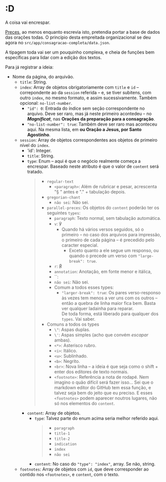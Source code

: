 # :D

A coisa vai encrespar.

[Preces](https://github.com/augustooomoraes/pp-preces/tree/287c950088e1086c54f952a9fa24b8863daff68c), ao menos enquanto escrevia isto, pretendia portar a base de dados das orações todas. O princípio desta empreitada organizacional se deu agora no `src/app/consagracao-completa/data.json`.

A tipagem toda vai ser um pouquinho complexa, e cheia de funções bem específicas para lidar com a edição dos textos.

Para já registrar a ideia:

- Nome da página, do arquivão.
  - `title`: String.
  - `index`: Array de objetos obrigatoriamente com `title` e `id` – correpondente ao da `session` referida – e, se tiver subitens, com outro `index`, no mesmo formato, e assim sucessivamente. Também opcional: `no-list-number`.
    - `"id": 0`: Entrada do índice sem seção correspondente no arquivo. Deve ser raro, mas já neste primeiro acontedeu – no ***Magníficat***, nas **Orações da preparação para a consagração**.
    - `"no-list-number": true`: Também deve ser raro mas aconteceu aqui. Na mesma lista, em **ou Oração a Jesus, por Santo Agostinho**.
  - `session`: Array de objetos correspondentes aos objetos de primeiro nível do `index`.
    - 'id': Integer.
    - `title`: String.
    - `type`: Enum – aqui é que o negócio realmente começa a encrespar. Baseado neste atributo é que o valor de `content` será tratado.
      > - `regular-text`
      >   - `<paragraph>`: Além de rubricar e pesar, acrescenta "§ " antes e "." + tabulação depois.
      > - `gregorian-chant`
      >   - `não sei`: Não sei.
      > - `parallel-preces`: Os objetos do `content` poderão ter os seguintes `types`:
      >   - `paragraph`: Texto normal, sem tabulação automática.
      >   - `v`: ℣
      >     - Quando há vários versos seguidos, só o primeiro – no caso dos arquivos para impressão, o primeiro de cada página – é precedido pelo caracter especial.
      >       - Exceto quanto a ele segue um responso, ou quando o precede um verso com `"large-break": true`.
      >   - `r`: ℟
      >   - `annotation`: Anotação, em fonte menor e itálica,
      >   - ``:
      >   - `não sei`: Não sei.
      >   - Comum a todos esses types:
      >     - `"larger-break": true`: Os pares verso-responso às vezes tem menos a ver uns com os outros – então a quebra de linha maior fica bem. Basta ver qualquer ladainha para reparar.  
      >       De toda forma, está liberado para qualquer dos `types`. Vai saber.
      > - Comuns a todos os types
      >   - `\"`: Aspas duplas.
      >   - `\'`: Aspas simples (acho que convém *escapar* ambas).
      >   - `<*>`: Asterisco rubro.
      >   - `<i>`: Itálico.
      >   - `<u>`: Sublinhado.
      >   - `<b>`: Negrito.
      >   - `<br>`: Nova linha – a ideia é que seja como o shift + enter dos editores de texto normais.
      >   - `<footnote>`: Referência a nota de rodapé. Nem imagino o quão difícil será fazer isso... Sei que o markdown editor do GitHub tem essa função, e talvez seja bem do jeito que eu preciso.
      >     E esses `<footnotes>` podem aparecer noutros lugares, não só nos elementos do `content`.
    - `content`: Array de objetos.
      - `type`: Talvez parte do enum acima seria melhor referido aqui.
        > - `paragraph`
        > - `title-1`
        > - `title-2`
        > - `indication`
        > - `index`
        > - `não sei`
      - `content`: No caso do `"type": "index"`, array. Se não, string.
  - `footnotes`: Array de objetos com `id`, que deve corresponder ao contido nos `<footnotes>`, e `content`, com o texto.

